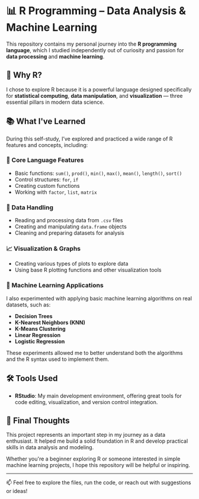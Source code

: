 # 📊 R Programming – Data Analysis & Machine Learning

This repository contains my personal journey into the **R programming language**, which I studied independently out of curiosity and passion for **data processing** and **machine learning**.

## 🧠 Why R?

I chose to explore R because it is a powerful language designed specifically for **statistical computing**, **data manipulation**, and **visualization** — three essential pillars in modern data science.

## 📚 What I've Learned

During this self-study, I’ve explored and practiced a wide range of R features and concepts, including:

### 🔧 Core Language Features
- Basic functions: `sum()`, `prod()`, `min()`, `max()`, `mean()`, `length()`, `sort()`
- Control structures: `for`, `if`
- Creating custom functions
- Working with `factor`, `list`, `matrix`

### 📂 Data Handling
- Reading and processing data from `.csv` files
- Creating and manipulating `data.frame` objects
- Cleaning and preparing datasets for analysis

### 📈 Visualization & Graphs
- Creating various types of plots to explore data
- Using base R plotting functions and other visualization tools

### 🤖 Machine Learning Applications
I also experimented with applying basic machine learning algorithms on real datasets, such as:
- **Decision Trees**
- **K-Nearest Neighbors (KNN)**
- **K-Means Clustering**
- **Linear Regression**
- **Logistic Regression**

These experiments allowed me to better understand both the algorithms and the R syntax used to implement them.

## 🛠 Tools Used
- **RStudio**: My main development environment, offering great tools for code editing, visualization, and version control integration.

## 🌟 Final Thoughts

This project represents an important step in my journey as a data enthusiast. It helped me build a solid foundation in R and develop practical skills in data analysis and modeling.

Whether you're a beginner exploring R or someone interested in simple machine learning projects, I hope this repository will be helpful or inspiring.

---

📫 Feel free to explore the files, run the code, or reach out with suggestions or ideas!
